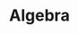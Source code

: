 ---
layout: toctree
title: Algebra
permalink: /blog/maths/alg/
parent: /blog/maths/


enumerategrandchild: true

---